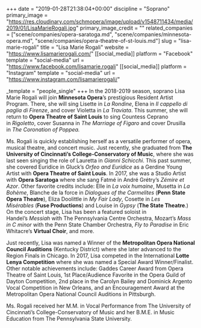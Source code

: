 +++
date = "2019-01-28T21:38:04+00:00"
discipline = "Soprano"
primary_image = "https://res.cloudinary.com/schmopera/image/upload/v1548711434/media/2019/01/LisaMarieRogali.jpg"
primary_image_credit = ""
related_companies = ["scene/companies/opera-saratoga.md", "scene/companies/minnesota-opera.md", "scene/companies/opera-theatre-of-st-louis.md"]
slug = "lisa-marie-rogali"
title = "Lisa Marie Rogali"
website = "https://www.lisamarierogali.com/"
[[social_media]]
platform = "Facebook"
template = "social-media"
url = "https://www.facebook.com/lisamarie.rogali"
[[social_media]]
platform = "Instagram"
template = "social-media"
url = "https://www.instagram.com/lisamarierogali/"

_template = "people_single"
+++
In the 2018-2019 season, soprano Lisa Marie Rogali will join **Minnesota Opera**’s prestigious Resident Artist Program. There, she will sing Lisette in _La Rondine_, Elena in _Il cappello di paglia di Firenze_, and cover Violetta in _La Traviata_. This summer, she will return to **Opera Theatre of Saint Louis** to sing Countess Ceprano in _Rigoletto_, cover Susanna in _The Marriage of Figaro_ and cover Drusilla in _The Coronation of Poppea._ 

Ms. Rogali is quickly establishing herself as a versatile performer of opera, musical theatre, and concert music. Just recently, she graduated from **The University of Cincinnati’s College-Conservatory of Music**, where she was last seen singing the role of Lauretta in _Gianni Schicchi_. This past summer, she covered Euridice in Gluck’s _Orfeo and Euridice_ as a Gerdine Young Artist with **Opera Theatre of Saint Louis**. In 2017, she was a Studio Artist with **Opera Saratoga** where she sang Fatmé in André Grétry’s _Zémire et Azor_. Other favorite credits include: Elle in _La voix humaine_, Musetta in _La Bohème_, Blanche de la force in _Dialogues of the Carmelites_ (**Penn State Opera Theatre**), Eliza Doolittle in _My Fair Lady_, Cosette in _Les Misérables_ (**Fuse Productions**) and Louise in _Gypsy_ (**The State Theatre**.) On the concert stage, Lisa has been a featured soloist in Handel’s _Messiah_ with The Pennsylvania Centre Orchestra, Mozart’s _Mass in C minor_ with the Penn State Chamber Orchestra, _Fly to Paradise_ in Eric Whitacre’s **Virtual Choir**, and more.

Just recently, Lisa was named a Winner of the **Metropolitan Opera National Council Auditions** (Kentucky District) where she later advanced to the Region Finals in Chicago. In 2017, Lisa competed in the International **Lotte Lenya Competition** where she was named a Special Award Winner/Finalist. Other notable achievements include: Gaddes Career Award from Opera Theatre of Saint Louis, 1st Place/Audience Favorite in the Opera Guild of Dayton Competition, 2nd place in the Carolyn Bailey and Dominick Argento Vocal Competition in New Orleans, and an Encouragement Award at the Metropolitan Opera National Council Auditions in Pittsburgh.

Ms. Rogali received her M.M. in Vocal Performance from The University of Cincinnati’s College-Conservatory of Music and her B.M.E. in Music Education from The Pennsylvania State University.